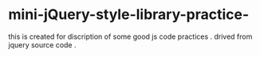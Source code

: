 # mini-jQuery-style-library-practice-
this is created for discription of some good js code practices . drived from jquery source code . 
